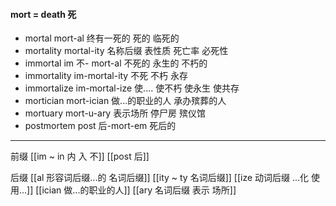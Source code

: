 #### mort = death 死

- mortal  mort-al 终有一死的 死的 临死的
- mortality mortal-ity 名称后缀 表性质 死亡率 必死性
- immortal im 不- mort-al 不死的 永生的  不朽的
- immortality im-mortal-ity 不死 不朽 永存
- immortalize im-mortal-ize 使.... 使不朽  使永生  使共存
- mortician mort-ician 做...的职业的人 承办殡葬的人
- mortuary mort-u-ary 表示场所  停尸房 殡仪馆
- postmortem post 后-mort-em 死后的

---
前缀
[[im  ~ in 内 入  不]]
[[post 后]]

后缀
[[al 形容词后缀...的 名词后缀]]
[[ity  ~ ty 名词后缀]]
[[ize 动词后缀 ...化 使用...]]
[[ician 做...的职业的人]]
[[ary 名词后缀 表示 场所]]